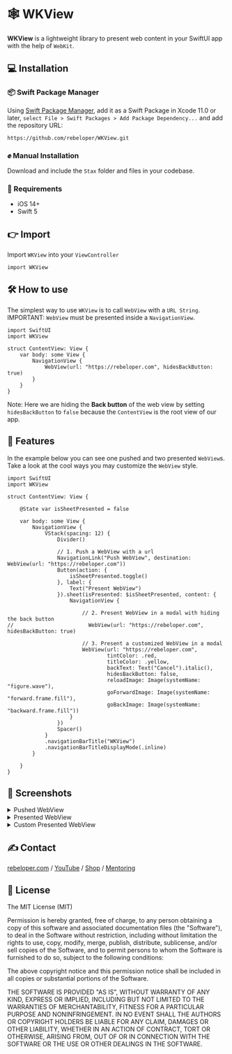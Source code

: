 # 🕸 WKView

**WKView** is a lightweight library to present web content in your SwiftUI app with the help of `WebKit`.

## 💻 Installation
### 📦 Swift Package Manager
Using <a href="https://swift.org/package-manager/" rel="nofollow">Swift Package Manager</a>, add it as a Swift Package in Xcode 11.0 or later, `select File > Swift Packages > Add Package Dependency...` and add the repository URL:
```
https://github.com/rebeloper/WKView.git
```
### ✊ Manual Installation
Download and include the `Stax` folder and files in your codebase.

### 📲 Requirements
- iOS 14+
- Swift 5

## 👉 Import

Import `WKView` into your `ViewController`

```
import WKView
```

## 🛠 How to use

The simplest way to use `WKView` is to call `WebView` with a `URL String`. 
IMPORTANT: `WebView` must be presented inside a `NavigationView`.

```
import SwiftUI
import WKView

struct ContentView: View {
    var body: some View {
        NavigationView {
            WebView(url: "https://rebeloper.com", hidesBackButton: true)
        }
    }
}
```

Note: Here we are hiding the **Back button** of the web view by setting `hidesBackButton` to `false` because the `ContentView` is the root view of our app.

## 🧳 Features

In the example below you can see one pushed and two presented `WebView`s. Take a look at the cool ways you may customize the `WebView` style.

```
import SwiftUI
import WKView

struct ContentView: View {
    
    @State var isSheetPresented = false
    
    var body: some View {
        NavigationView {
            VStack(spacing: 12) {
                Divider()
                
                // 1. Push a WebView with a url
                NavigationLink("Push WebView", destination: WebView(url: "https://rebeloper.com"))
                Button(action: {
                    isSheetPresented.toggle()
                }, label: {
                    Text("Present WebView")
                }).sheet(isPresented: $isSheetPresented, content: {
                    NavigationView {
                        
                        // 2. Present WebView in a modal with hiding the back button
//                        WebView(url: "https://rebeloper.com", hidesBackButton: true)
                        
                        // 3. Present a customized WebView in a modal
                        WebView(url: "https://rebeloper.com",
                                tintColor: .red,
                                titleColor: .yellow,
                                backText: Text("Cancel").italic(),
                                hidesBackButton: false,
                                reloadImage: Image(systemName: "figure.wave"),
                                goForwardImage: Image(systemName: "forward.frame.fill"),
                                goBackImage: Image(systemName: "backward.frame.fill"))
                    }
                })
                Spacer()
            }
            .navigationBarTitle("WKView")
            .navigationBarTitleDisplayMode(.inline)
        }
        
    }
}
```
## 📱 Screenshots

<details>
    <summary>Pushed WebView</summary>
    <img src="../media/Sources/ReadMeAssets/WKView00000.png" width="350px">
</details>

<details>
    <summary>Presented WebView</summary>
    <img src="../media/Sources/ReadMeAssets/WKView00001.png" width="350px">
</details>

<details>
    <summary>Custom Presented WebView</summary>
    <img src="../media/Sources/ReadMeAssets/WKView00002.png" width="350px">
</details>

## ✍️ Contact

<a href="http://rebeloper.com/">rebeloper.com</a> / 
<a href="http://www.youtube.com/rebeloper/">YouTube</a> / 
<a href="http://store.rebeloper.com/">Shop</a> / 
<a href="http://rebeloper.com/mentoring">Mentoring</a>

## 📃 License

The MIT License (MIT)

Permission is hereby granted, free of charge, to any person obtaining a copy of this software and associated documentation files (the "Software"), to deal in the Software without restriction, including without limitation the rights to use, copy, modify, merge, publish, distribute, sublicense, and/or sell copies of the Software, and to permit persons to whom the Software is furnished to do so, subject to the following conditions:

The above copyright notice and this permission notice shall be included in all copies or substantial portions of the Software.

THE SOFTWARE IS PROVIDED "AS IS", WITHOUT WARRANTY OF ANY KIND, EXPRESS OR IMPLIED, INCLUDING BUT NOT LIMITED TO THE WARRANTIES OF MERCHANTABILITY, FITNESS FOR A PARTICULAR PURPOSE AND NONINFRINGEMENT. IN NO EVENT SHALL THE AUTHORS OR COPYRIGHT HOLDERS BE LIABLE FOR ANY CLAIM, DAMAGES OR OTHER LIABILITY, WHETHER IN AN ACTION OF CONTRACT, TORT OR OTHERWISE, ARISING FROM, OUT OF OR IN CONNECTION WITH THE SOFTWARE OR THE USE OR OTHER DEALINGS IN THE SOFTWARE.
